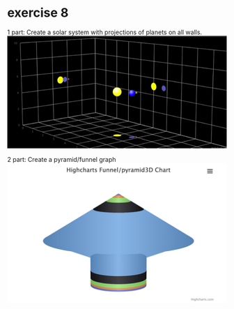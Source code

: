 # exercise 8

1 part: Create a solar system with projections of planets on all walls.
![3d-1.gif](3d-1.gif)

2 part: Create a pyramid/funnel graph
![3d-2.png](3d-2.png)